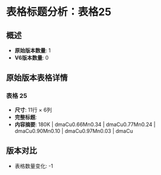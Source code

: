 # 表格标题分析：表格25

## 概述
- **原始版本数量**: 1
- **V6版本数量**: 0

## 原始版本表格详情

### 表格 25
- **尺寸**: 11行 × 6列
- **完整标题**: 
- **内容摘要**: 180K | dmaCu0.66Mn0.34 | dmaCu0.77Mn0.24 | dmaCu0.90Mn0.10 | dmaCu0.97Mn0.03 | dmaCu

## 版本对比

- 表格数量变化: -1